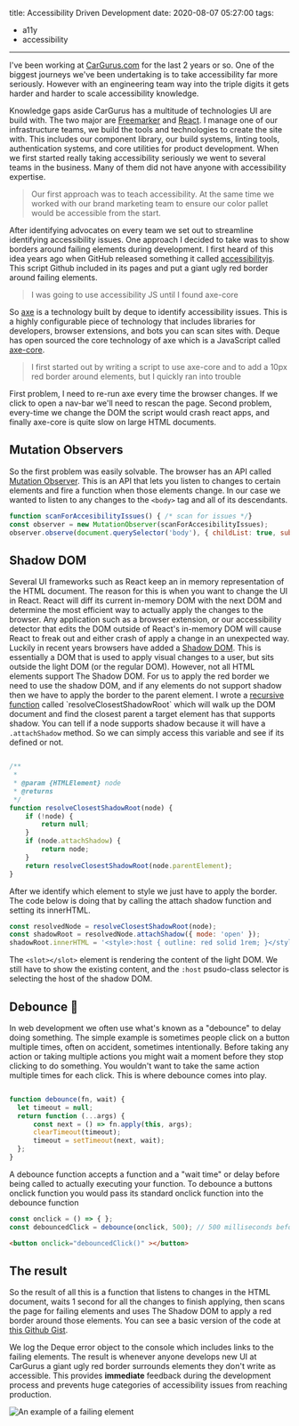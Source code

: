 title: Accessibility Driven Development
date: 2020-08-07 05:27:00
tags:
- a11y
- accessibility
---


I've been working at [CarGurus.com](https://www.cargurus.com) for the last 2 years or so. One of the biggest journeys we've been undertaking is to take accessibility far more seriously. However with an engineering team way into the triple digits it gets harder and harder to scale accessibility knowledge. 
<!-- more -->
Knowledge gaps aside CarGurus has a multitude of technologies UI are build with. The two major are [Freemarker](https://freemarker.apache.org/) and [React](https://reactjs.org/). I manage one of our infrastructure teams, we build the tools and technologies to create the site with. This includes our component library, our build systems, linting tools, authentication systems, and core utilities for product development. When we first started really taking accessibility seriously we went to several teams in the business. Many of them did not have anyone with accessibility expertise. 

> Our first approach was to teach accessibility. At the same time we worked with our brand marketing team to ensure our color pallet would be accessible from the start.


After identifying advocates on every team we set out to streamline identifying accessibility issues. One approach I decided to take was to show borders around failing elements during development. I first heard of this idea years ago when GitHub released something it called [accessibilityjs](https://github.com/github/accessibilityjs). This script Github included in its pages and put a giant ugly red border around failing elements. 

> I was going to use accessibility JS until I found axe-core

So [axe](https://www.deque.com/axe/) is a technology built by deque to identify accessibility issues. This is a highly configurable piece of technology that includes libraries for developers, browser extensions, and bots you can scan sites with. Deque has open sourced the core technology of axe which is a JavaScript called [axe-core](https://github.com/dequelabs/axe-core).     

> I first started out by writing a script to use axe-core and to add a 10px red border around elements, but I quickly ran into trouble

First problem, I need to re-run axe every time the browser changes. If we click to open a nav-bar we'll need to rescan the page. Second problem, every-time we change the DOM the script would crash react apps, and finally axe-core is quite slow on large HTML documents.

## Mutation Observers

So the first problem was easily solvable. The browser has an API called [Mutation Observer](https://developer.mozilla.org/en-US/docs/Web/API/MutationObserver). This is an API that lets you listen to changes to certain elements and fire a function when those elements change. In our case we wanted to listen to any changes to the `<body>` tag and all of its descendants.

```js
function scanForAccesibilityIssues() { /* scan for issues */}
const observer = new MutationObserver(scanForAccesibilityIssues);
observer.observe(document.querySelector('body'), { childList: true, subtree: true });
```

## Shadow DOM

Several UI frameworks such as React keep an in memory representation of the HTML document. The reason for this is when you want to change the UI in React. React will diff its current in-memory DOM with the next DOM and determine the most efficient way to actually apply the changes to the browser. Any application such as a browser extension, or our accessibility detector that edits the DOM outside of React's in-memory DOM will cause React to freak out and either crash of apply a change in an unexpected way. Luckily in recent years browsers have added a [Shadow DOM](https://developer.mozilla.org/en-US/docs/Web/Web_Components/Using_shadow_DOM). This is essentially a DOM that is used to apply visual changes to a user, but sits outside the light DOM (or the regular DOM). However, not all HTML elements support The Shadow DOM. For us to apply the red border we need to use the shadow DOM, and if any elements do not support shadow then we have to apply the border to the parent element. I wrote a [recursive function](https://en.wikipedia.org/wiki/Recursion_(computer_science)#Tail-recursive_functions) called `resolveClosestShadowRoot` which will walk up the DOM document and find the closest parent a target element has that supports shadow. You can tell if a node supports shadow because it will have a `.attachShadow` method. So we can simply access this variable and see if its defined or not.


```js

/**
 *
 * @param {HTMLElement} node
 * @returns
 */
function resolveClosestShadowRoot(node) {
    if (!node) {
        return null;
    }
    if (node.attachShadow) {
        return node;
    }
    return resolveClosestShadowRoot(node.parentElement);
}

```

After we identify which element to style we just have to apply the border. The code below is doing that by calling the attach shadow function and setting its innerHTML. 

```js
const resolvedNode = resolveClosestShadowRoot(node);
const shadowRoot = resolvedNode.attachShadow({ mode: 'open' });
shadowRoot.innerHTML = '<style>:host { outline: red solid 1rem; }</style><slot></slot>';
```

The `<slot></slot>` element is rendering the content of the light DOM. We still have to show the existing content, and the `:host` psudo-class selector is selecting the host of the shadow DOM.

## Debounce 🎉

In web development we often use what's known as a "debounce" to delay doing something. The simple example is sometimes people click on a button multiple times, often on accident, sometimes intentionally. Before taking any action or taking multiple actions you might wait a moment before they stop clicking to do something. You wouldn't want to take the same action multiple times for each click. This is where debounce comes into play. 

```js

function debounce(fn, wait) {
  let timeout = null;
  return function (...args) {
      const next = () => fn.apply(this, args);
      clearTimeout(timeout);
      timeout = setTimeout(next, wait);
  };
}

```

A debounce function accepts a function and a "wait time" or delay before being called to actually executing your function. To debounce a buttons onclick function you would pass its standard onclick function into the debounce function 

```js
const onclick = () => { };
const debouncedClick = debounce(onclick, 500); // 500 milliseconds before the function is actually fired
```

```html
<button onclick="debouncedClick()" ></button>
```
## The result

So the result of all this is a function that listens to changes in the HTML document, waits 1 second for all the changes to finish applying, then scans the page for failing elements and uses The Shadow DOM to apply a red border around those elements. You can see a basic version of the code at [this Github Gist](https://gist.code.cargurus.com/tparnell/4fd6c878dbe64ce2dc2f67d3fc02bd10).

We log the Deque error object to the console which includes links to the failing elements. The result is whenever anyone develops new UI at CarGurus a giant ugly red border surrounds elements they don't write as accessible. This provides **immediate** feedback during the development process and prevents huge categories of accessibility issues from reaching production.

![An example of a failing element](1.jpg)